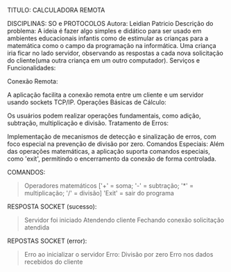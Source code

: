 TITULO: CALCULADORA REMOTA

DISCIPLINAS: SO e PROTOCOLOS
Autora: Leidian Patricio
Descrição do problema: A ideia é fazer algo simples e didático para ser usado em ambientes educacionais infantis
como de estimular as crianças para a matemática como o campo da programação na informática. Uma criança iria ficar 
no lado servidor, observando as respostas a cada nova solicitação do cliente(uma outra criança em um outro computador).
Serviços e Funcionalidades:  

Conexão Remota:

A aplicação facilita a conexão remota entre um cliente e um servidor usando sockets TCP/IP.
Operações Básicas de Cálculo:

Os usuários podem realizar operações fundamentais, como adição, subtração, multiplicação e divisão.
Tratamento de Erros:

Implementação de mecanismos de detecção e sinalização de erros, com foco especial na prevenção de divisão por zero.
Comandos Especiais: Além das operações matemáticas, a aplicação suporta comandos especiais, como 'exit', permitindo o 
encerramento da conexão de forma controlada.





COMANDOS:
> Operadores matemáticos ['+' = soma; '-' = subtração; '*' = multiplicação; '/' = divisão]
> 'Exit' = sair do programa

RESPOSTA SOCKET (sucesso):
> Servidor foi iniciado
> Atendendo cliente
> Fechando conexão
> solicitação atendida

REPOSTAS SOCKET (error):
> Erro ao inicializar o servidor
> Erro: Divisão por zero
> Erro nos dados recebidos do cliente

